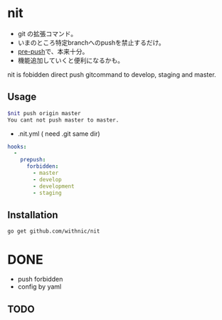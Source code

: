 # nit

* git の拡張コマンド。
* いまのところ特定branchへのpushを禁止するだけ。
* [pre-push](https://git-scm.com/book/ja/v2/Git-%E3%81%AE%E3%82%AB%E3%82%B9%E3%82%BF%E3%83%9E%E3%82%A4%E3%82%BA-Git-%E3%83%95%E3%83%83%E3%82%AF)で、本来十分。
* 機能追加していくと便利になるかも。

nit is fobidden direct push gitcommand to develop, staging and master.

## Usage

```bash
$nit push origin master
You cant not push master to master.
```

* .nit.yml ( need .git same dir)

```yml
hooks:
  -
    prepush:
      forbidden:
        - master
        - develop
        - development
        - staging
```


## Installation

```
go get github.com/withnic/nit
```

# DONE
* push forbidden
* config by yaml

## TODO
